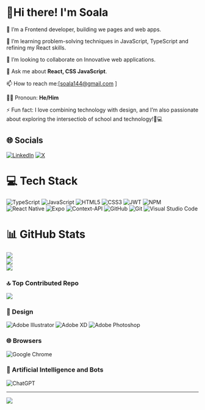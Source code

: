 # 👋Hi there! I'm Soala
📱 I’m a Frontend developer, building we pages and web apps. <br/>

🧠 I’m learning problem-solving techniques in JavaScript, TypeScript and refining my React skills. <br/>

👥 I’m looking to collaborate on Innovative web applications. <br/>

💬 Ask me about **React, CSS JavaScript**. <br/>

📫 How to reach me:[soala144@gmail.com ] <br/>

👳‍♂️ Pronoun: **He/Him** <br/>

⚡ Fun fact: I love combining technology with design, and I’m also passionate about exploring the intersectiob of school and technology!🚜💻


## 🌐 Socials
[![LinkedIn](https://img.shields.io/badge/LinkedIn-%230077B5.svg?logo=linkedin&logoColor=white)](https://www.linkedin.com/in/zakari-oyabure-84933133b/) [![X](https://img.shields.io/badge/X-black.svg?logo=X&logoColor=white)](https://x.com/@OyabureZakari) 

# 💻 Tech Stack
![TypeScript](https://img.shields.io/badge/typescript-%23007ACC.svg?style=for-the-badge&logo=typescript&logoColor=white) ![JavaScript](https://img.shields.io/badge/javascript-%23323330.svg?style=for-the-badge&logo=javascript&logoColor=%23F7DF1E) ![HTML5](https://img.shields.io/badge/html5-%23E34F26.svg?style=for-the-badge&logo=html5&logoColor=white) ![CSS3](https://img.shields.io/badge/css3-%231572B6.svg?style=for-the-badge&logo=css3&logoColor=white) ![JWT](https://img.shields.io/badge/JWT-black?style=for-the-badge&logo=JSON%20web%20tokens) ![NPM](https://img.shields.io/badge/NPM-%23CB3837.svg?style=for-the-badge&logo=npm&logoColor=white) ![React Native](https://img.shields.io/badge/react_native-%2320232a.svg?style=for-the-badge&logo=react&logoColor=%2361DAFB) ![Expo](https://img.shields.io/badge/expo-1C1E24?style=for-the-badge&logo=expo&logoColor=#D04A37) ![Context-API](https://img.shields.io/badge/Context--Api-000000?style=for-the-badge&logo=react)  ![GitHub](https://img.shields.io/badge/github-%23121011.svg?style=for-the-badge&logo=github&logoColor=white) ![Git](https://img.shields.io/badge/git-%23F05033.svg?style=for-the-badge&logo=git&logoColor=white) ![Visual Studio Code](https://img.shields.io/badge/Visual%20Studio%20Code-0078d7.svg?style=for-the-badge&logo=visual-studio-code&logoColor=white)

# 📊 GitHub Stats
![](https://github-readme-stats.vercel.app/api?username=soala144&theme=algolia&hide_border=false&include_all_commits=false&count_private=false)<br/>
![](https://github-readme-streak-stats.herokuapp.com/?user=Oyabure-Zakari&theme=dark&hide_border=false)<br/>
![](https://github-readme-stats.vercel.app/api/top-langs/?username=soala144&theme=algolia&hide_border=false&include_all_commits=false&count_private=false&layout=compact)

### 🔝 Top Contributed Repo
![](https://github-contributor-stats.vercel.app/api?username=soala144&limit=5&theme=dark&combine_all_yearly_contributions=true)

### 🎨 Design
![Adobe Illustrator](https://img.shields.io/badge/adobe%20illustrator-%23FF9A00.svg?style=for-the-badge&logo=adobe%20illustrator&logoColor=white)
![Adobe XD](https://img.shields.io/badge/Adobe%20XD-470137?style=for-the-badge&logo=Adobe%20XD&logoColor=#FF61F6)
![Adobe Photoshop](https://img.shields.io/badge/adobe%20photoshop-%2331A8FF.svg?style=for-the-badge&logo=adobe%20photoshop&logoColor=white)

### 🌐 Browsers
![Google Chrome](https://img.shields.io/badge/Google%20Chrome-4285F4?style=for-the-badge&logo=GoogleChrome&logoColor=white)

### 🤖 Artificial Intelligence and Bots
![ChatGPT](https://img.shields.io/badge/chatGPT-74aa9c?style=for-the-badge&logo=openai&logoColor=white)

---
[![](https://visitcount.itsvg.in/api?id=soala144&icon=0&color=0)](https://visitcount.itsvg.in)

<!-- Proudly created with GPRM ( https://gprm.itsvg.in ) -->
